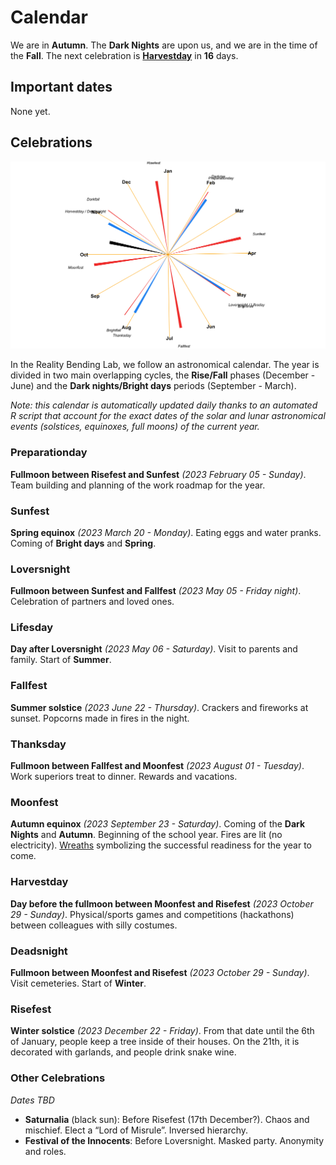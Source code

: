 
# Calendar

We are in **Autumn**. The **Dark Nights** are upon us, and we are in the
time of the **Fall**. The next celebration is
[**Harvestday**](https://github.com/RealityBending/Calendar#Harvestday)
in **16** days.

## Important dates

None yet.

## Celebrations

![](calendar_plot-1.png)<!-- -->

In the Reality Bending Lab, we follow an astronomical calendar. The year
is divided in two main overlapping cycles, the **Rise/Fall** phases
(December - June) and the **Dark nights/Bright days** periods
(September - March).

*Note: this calendar is automatically updated daily thanks to an
automated R script that account for the exact dates of the solar and
lunar astronomical events (solstices, equinoxes, full moons) of the
current year.*

### Preparationday

**Fullmoon between Risefest and Sunfest** *(2023 February 05 - Sunday)*.
Team building and planning of the work roadmap for the year.

### Sunfest

**Spring equinox** *(2023 March 20 - Monday)*. Eating eggs and water
pranks. Coming of **Bright days** and **Spring**.

### Loversnight

**Fullmoon between Sunfest and Fallfest** *(2023 May 05 - Friday
night)*. Celebration of partners and loved ones.

### Lifesday

**Day after Loversnight** *(2023 May 06 - Saturday)*. Visit to parents
and family. Start of **Summer**.

### Fallfest

**Summer solstice** *(2023 June 22 - Thursday)*. Crackers and fireworks
at sunset. Popcorns made in fires in the night.

### Thanksday

**Fullmoon between Fallfest and Moonfest** *(2023 August 01 - Tuesday)*.
Work superiors treat to dinner. Rewards and vacations.

### Moonfest

**Autumn equinox** *(2023 September 23 - Saturday)*. Coming of the
**Dark Nights** and **Autumn**. Beginning of the school year. Fires are
lit (no electricity).
[Wreaths](https://en.wikipedia.org/wiki/Do%C5%BCynki) symbolizing the
successful readiness for the year to come.

### Harvestday

**Day before the fullmoon between Moonfest and Risefest** *(2023 October
29 - Sunday)*. Physical/sports games and competitions (hackathons)
between colleagues with silly costumes.

### Deadsnight

**Fullmoon between Moonfest and Risefest** *(2023 October 29 - Sunday)*.
Visit cemeteries. Start of **Winter**.

### Risefest

**Winter solstice** *(2023 December 22 - Friday)*. From that date until
the 6th of January, people keep a tree inside of their houses. On the
21th, it is decorated with garlands, and people drink snake wine.

### Other Celebrations

*Dates TBD*

- **Saturnalia** (black sun): Before Risefest (17th December?). Chaos
  and mischief. Elect a “Lord of Misrule”. Inversed hierarchy.
- **Festival of the Innocents**: Before Loversnight. Masked party.
  Anonymity and roles.
